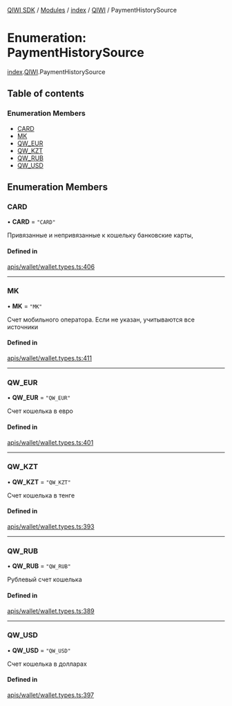 [QIWI SDK](../README.md) / [Modules](../modules.md) / [index](../modules/index.md) / [QIWI](../modules/index.QIWI.md) / PaymentHistorySource

# Enumeration: PaymentHistorySource

[index](../modules/index.md).[QIWI](../modules/index.QIWI.md).PaymentHistorySource

## Table of contents

### Enumeration Members

- [CARD](index.QIWI.PaymentHistorySource.md#card)
- [MK](index.QIWI.PaymentHistorySource.md#mk)
- [QW\_EUR](index.QIWI.PaymentHistorySource.md#qw_eur)
- [QW\_KZT](index.QIWI.PaymentHistorySource.md#qw_kzt)
- [QW\_RUB](index.QIWI.PaymentHistorySource.md#qw_rub)
- [QW\_USD](index.QIWI.PaymentHistorySource.md#qw_usd)

## Enumeration Members

### CARD

• **CARD** = ``"CARD"``

Привязанные и непривязанные к кошельку банковские
карты,

#### Defined in

[apis/wallet/wallet.types.ts:406](https://github.com/AlexXanderGrib/node-qiwi-sdk/blob/4602c58/src/apis/wallet/wallet.types.ts#L406)

___

### MK

• **MK** = ``"MK"``

Счет мобильного оператора. Если не указан, учитываются
все источники

#### Defined in

[apis/wallet/wallet.types.ts:411](https://github.com/AlexXanderGrib/node-qiwi-sdk/blob/4602c58/src/apis/wallet/wallet.types.ts#L411)

___

### QW\_EUR

• **QW\_EUR** = ``"QW_EUR"``

Счет кошелька в евро

#### Defined in

[apis/wallet/wallet.types.ts:401](https://github.com/AlexXanderGrib/node-qiwi-sdk/blob/4602c58/src/apis/wallet/wallet.types.ts#L401)

___

### QW\_KZT

• **QW\_KZT** = ``"QW_KZT"``

Счет кошелька в тенге

#### Defined in

[apis/wallet/wallet.types.ts:393](https://github.com/AlexXanderGrib/node-qiwi-sdk/blob/4602c58/src/apis/wallet/wallet.types.ts#L393)

___

### QW\_RUB

• **QW\_RUB** = ``"QW_RUB"``

Рублевый счет кошелька

#### Defined in

[apis/wallet/wallet.types.ts:389](https://github.com/AlexXanderGrib/node-qiwi-sdk/blob/4602c58/src/apis/wallet/wallet.types.ts#L389)

___

### QW\_USD

• **QW\_USD** = ``"QW_USD"``

Счет кошелька в долларах

#### Defined in

[apis/wallet/wallet.types.ts:397](https://github.com/AlexXanderGrib/node-qiwi-sdk/blob/4602c58/src/apis/wallet/wallet.types.ts#L397)
